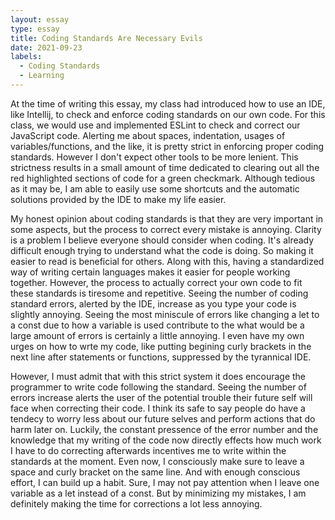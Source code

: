 ```yaml
---
layout: essay
type: essay
title: Coding Standards Are Necessary Evils
date: 2021-09-23
labels:
  - Coding Standards
  - Learning
---
```


At the time of writing this essay, my class had introduced how to use an IDE, like Intellij, to check and enforce coding standards on our own code. For this class, we would use and implemented ESLint to check and correct our JavaScript code. Alerting me about spaces, indentation, usages of variables/functions, and the like, it is pretty strict in enforcing proper coding standards. However I don't expect other tools to be more lenient. This strictness results in a small amount of time dedicated to clearing out all the red highlighted sections of code for a green checkmark. Although tedious as it may be, I am able to easily use some shortcuts and the automatic solutions provided by the IDE to make my life easier. 

My honest opinion about coding standards is that they are very important in some aspects, but the process to correct every mistake is annoying. Clarity is a problem I believe everyone should consider when coding. It's already difficult enough trying to understand what the code is doing. So making it easier to read is beneficial for others. Along with this, having a standardized way of writing certain languages makes it easier for people working together. However, the process to actually correct your own code to fit these standards is tiresome and repetitive. Seeing the number of coding standard errors, alerted by the IDE, increase as you type your code is slightly annoying. Seeing the most miniscule of errors like changing a let to a const due to how a variable is used contribute to the what would be a large amount of errors is certainly a little annoying. I even have my own urges on how to wrte my code, like putting begining curly brackets in the next line after statements or functions, suppressed by the tyrannical IDE. 

However, I must admit that with this strict system it does encourage the programmer to write code following the standard. Seeing the number of errors increase alerts the user of the potential trouble their future self will face when correcting their code. I think its safe to say people do have a tendecy to worry less about our future selves and perform actions that do harm later on. Luckily, the constant pressence of the error number and the knowledge that my writing of the code now directly effects how much work I have to do correcting afterwards incentives me to write within the standards at the moment. Even now, I consciously make sure to leave a space and curly bracket on the same line. And with enough conscious effort, I can build up a habit. Sure, I may not pay attention when I leave one variable as a let instead of a const. But by minimizing my mistakes, I am definitely making the time for corrections a lot less annoying.
